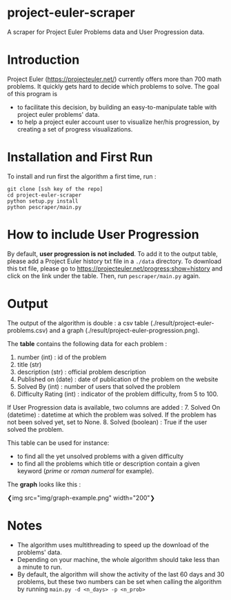 # project-euler-scraper

A scraper for Project Euler Problems data and User Progression data.

# Introduction

Project Euler (https://projecteuler.net/) currently offers more than 700 math problems. It quickly gets hard to decide which problems to solve. The goal of this program is 
* to facilitate this decision, by building an easy-to-manipulate table with project euler problems' data.
* to help a project euler account user to visualize her/his progression, by creating a set of progress visualizations.


# Installation and First Run

To install and run first the algorithm a first time, run :

```shell
git clone [ssh key of the repo]
cd project-euler-scraper
python setup.py install
python pescraper/main.py
```



# How to include User Progression

By default, **user progression is not included**. To add it to the output table, please add a Project Euler history txt file in a `./data` directory. To download this txt file, please go to https://projecteuler.net/progress;show=history and click on the link under the table. Then, run `pescraper/main.py` again.


# Output

The output of the algorithm is double : a csv table (./result/project-euler-problems.csv) and a graph (./result/project-euler-progression.png).

The **table** contains the following data for each problem :
1. number (int) : id of the problem
2. title (str)
3. description (str) : official problem description
4. Published on (date) : date of publication of the problem on the website
5. Solved By (int) : number of users that solved the problem
6. Difficulty Rating (int) : indicator of the problem difficulty, from 5 to 100.

If User Progression data is available, two columns are added :
7. Solved On (datetime) : datetime at which the problem was solved. If the problem has not been solved yet, set to None. 
8. Solved (boolean) : True if the user solved the problem. 

This table can be used for instance:
* to find all the yet unsolved problems with a given difficulty
* to find all the problems which title or description contain a given keyword (*prime* or *roman numeral* for example).

The **graph** looks like this :

❮img src="img/graph-example.png" width="200"❯


# Notes

* The algorithm uses multithreading to speed up the download of the problems' data.
* Depending on your machine, the whole algorithm should take less than a minute to run.
* By default, the algorithm will show the activity of the last 60 days and 30 problems, but these two numbers can be set when calling the algorithm by running `main.py -d <n_days> -p <n_prob>`